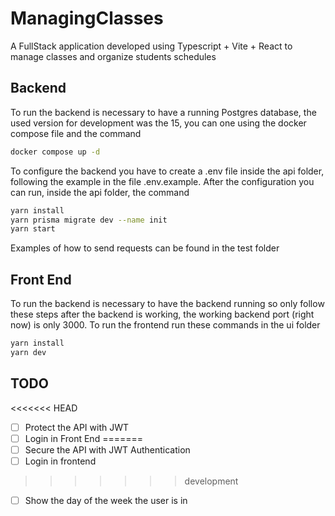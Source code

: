 # ManagingClasses

A FullStack application developed using Typescript + Vite + React to manage classes and organize students schedules

## Backend

To run the backend is necessary to have a running Postgres database, the used version for development was the 15, you can one using the docker compose file and the command  
```bash
docker compose up -d
```

To configure the backend you have to create a .env file inside the api folder, following the example in the file .env.example. After the configuration you can run, inside the api folder, the command
```bash
yarn install
yarn prisma migrate dev --name init
yarn start
```

Examples of how to send requests can be found in the test folder

## Front End

To run the backend is necessary to have the backend running so only follow these steps after the backend is working, the working backend port (right now) is only 3000. To run the frontend run these commands in the ui folder
```bash
yarn install
yarn dev
```

## TODO

<<<<<<< HEAD
- [ ] Protect the API with JWT
- [ ] Login in Front End
=======
- [ ] Secure the API with JWT Authentication
- [ ] Login in frontend
>>>>>>> development
- [ ] Show the day of the week the user is in
